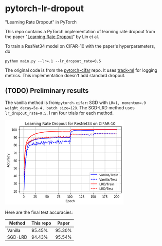 # pytorch-lr-dropout
"Learning Rate Dropout" in PyTorch

This repo contains a PyTorch implementation of learning rate dropout from the paper "[Learning Rate Dropout](https://arxiv.org/abs/1912.00144)" by Lin et al.

To train a ResNet34 model on CIFAR-10 with the paper's hyperparameters, do

`python main.py --lr=.1 --lr_dropout_rate=0.5`

The original code is from the [pytorch-cifar](https://github.com/kuangliu/pytorch-cifar) repo. It uses [track-ml](https://github.com/richardliaw/track/tree/master/track) for logging metrics. This implementation doesn't add standard dropout.

## (TODO) Preliminary results

The vanilla method is from`pytorch-cifar`: SGD with `LR=1, momentum=.9 weight_decay=5e-4, batch_size=128`. The SGD-LRD method uses `lr_dropout_rate=0.5`. I ran four trials for each method.

![Alt text](images/lrd_learning_curve.png?raw=true "LRD")

Here are the final test accuracies:

| Method | This repo | Paper |
| ------ | ------------- | --------- |
| Vanilla | 95.45% | 95.30% |
| SGD-LRD |  94.43% | 95.54% |
